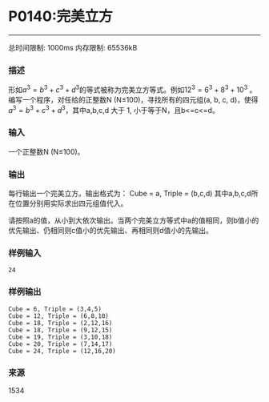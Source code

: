 # P0140:完美立方
------

总时间限制: 1000ms 内存限制: 65536kB

### 描述

形如$a^3= b^3 + c^3 + d^3$的等式被称为完美立方等式。例如$12^3= 6^3 + 8^3 + 10^3$ 。编写一个程序，对任给的正整数N (N≤100)，寻找所有的四元组(a, b, c, d)，使得$a^3 = b^3 + c^3 + d^3$，其中a,b,c,d 大于 1, 小于等于N，且b<=c<=d。

### 输入

一个正整数N (N≤100)。

### 输出

每行输出一个完美立方。输出格式为：
Cube = a, Triple = (b,c,d)
其中a,b,c,d所在位置分别用实际求出四元组值代入。

请按照a的值，从小到大依次输出。当两个完美立方等式中a的值相同，则b值小的优先输出、仍相同则c值小的优先输出、再相同则d值小的先输出。

### 样例输入

    24

### 样例输出

    Cube = 6, Triple = (3,4,5)
    Cube = 12, Triple = (6,8,10)
    Cube = 18, Triple = (2,12,16)
    Cube = 18, Triple = (9,12,15)
    Cube = 19, Triple = (3,10,18)
    Cube = 20, Triple = (7,14,17)
    Cube = 24, Triple = (12,16,20)

### 来源

1534
